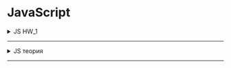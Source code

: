 # JavaScript

<details>

  <summary>JS HW_1</summary>



1. Создать переменную “item_1”  
2. Присвоить переменной item_1 цифру 5  
3. Вывести в консоль item_1 
```javascript 
let item_1 = 5;
console.log(item_1);
``` 
4. Создать переменную “item_2”  
5. Присвоить переменной item_2 цифру 3  
6. Вывести в консоль item_2 
```javascript 
let item_2 = 3;
console.log(item_2);
``` 
7. Создать переменную “item_3” 
8. Присвоить переменной item_3 сложение item_1 и item_2  
9. Вывести в консоль item_3  
```javascript 
let item_3 = (item_1 + item_2);
console.log(item_3);
``` 
10. Создать переменную “item_4”  
11. Присвоить переменной item_4 строку “Yolochka”| 
12. Вывести в консоль item_4 
```javascript 
let item_4 = '“Yolochka”';
console.log(item_4);
``` 
13. Вывести в консоль сложение item_3 и item_4 
```javascript 
console.log(item_3 + item_4);
``` 
14. Вывести в консоль умножение item_3 и item_4  
```javascript 
console.log(item_3 * item_4);
```
15. Создать переменную “item_5” 
16. Присвоить переменной item_5 переменную item_3 
```javascript 
let item_5 = item_3;
```
17. Создать переменную item_6 
18. Создать переменную item_6_type 
19. Присвоить переменной item_6 значение 15 
20. Присвоить переменной item_6_type тип переменной item_6 
```javascript 
let item_6 = 15;
let item_6_type = tupeof(item_6);
```
21. Вывести в консоль тип данных item_6 в виде ——  “item_6 == ”  item_6,  “item_6_type == ”  
```javascript 
console.log(typeof(“item_6 == ”  item_6,  “item_6_type == ”  item_6_type));
```
22. Создать переменную item_7 и в ней преобразовать item_6 в String 
```javascript 
let item_7 = String(item_6);
```
23. Создать переменную item_7_type 
24. Присвоить переменной item_7_type тип переменной item_7 
```javascript 
let item_7_type = typeof(item_7);
```
25. Вывести в консоль тип данных item_7 в виде ——  “item_7 == ”  item_7,  “item_7_type == ”  item_7_type ——   
```javascript 
console.log(typeof(“item_7 == ”  item_7,  “item_7_type == ”  item_7_type));
```
26. Создать переменную “age_1” и присвоить ей значение 10 
```javascript 
let age_1 = 10;
```
27. Создать переменную “age_2” и присвоить ей значение 18 
```javascript
let age_2 = 18; 
```
28. Создать переменную “age_3” и присвоить ей значение 60 
```javascript 
let age_3 = 60;
```
29. Создать if в котором будите проверять значение переменной age_1 
```javascript 
if (age_1 = 10) {    
  console.log("good job")
} 
```
30. Если age_1 < age_2, вывести в консоль “You don’t have access cause your age is ” + age_1 + “ It’s less then ”
```javascript 
if (age_1 < age_2) {    
    console.log("You don’t have access cause your age is" ${age_1} "It’s less then")
} 
```
31. Если age_1 >=  age_2 и age_1 <  age_3, вывести в консоль “Welcome  !” 
```javascript 
if ((age_1 >=  age_2) && (age_1 <  age_3)) {    
    console.log("Welcome  !")
} 
```
32. Если age_1  > age_3, вывести в консоль “Keep calm and look Culture channel”
33. Иначе выводите “Technical work”
```javascript 
if (age_1  > age_3) {    
    console.log("Keep calm and look Culture channel")
} else {
    console.log("Technical work")
} 
```

</details>

---

<details>

  <summary>JS теория</summary>





</details>

---
